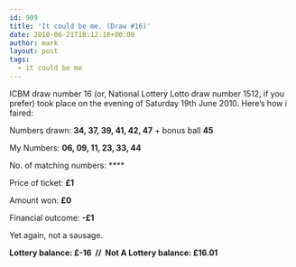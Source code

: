 ```yaml
---
id: 909
title: 'It could be me. (Draw #16)'
date: 2010-06-21T10:12:18+00:00
author: mark
layout: post
tags:
  - it could be me
---
```

ICBM draw number 16 (or, National Lottery Lotto draw number 1512, if you prefer) took place on the evening of Saturday 19th June 2010. Here&#8217;s how i faired:

Numbers drawn: **34, 37, 39, 41, 42, 47** + bonus ball **45**

My Numbers: **06, 09, 11, 23, 33, 44**

No. of matching numbers: ****

Price of ticket: **£1**

Amount won: **£0**

Financial outcome: **-£1**

Yet again, not a sausage.

**Lottery balance: £-16  //  Not A Lottery balance: £16.01**